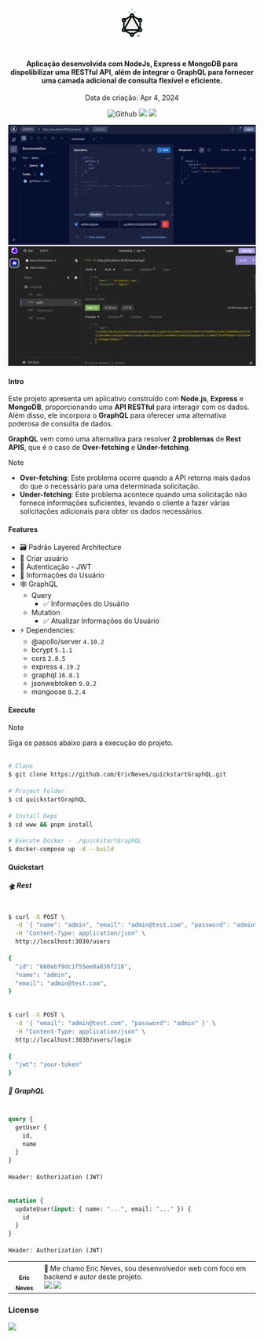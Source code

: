 <h4 align="center">
  <br />
  
  <img src=".assets/icon.png">

  <br />
  <br />

Aplicação desenvolvida com NodeJs, Express e MongoDB para dispolibilizar uma RESTful API, além de integrar o GraphQL para fornecer uma camada adicional de consulta flexível e eficiente.

</h4>

<p align="center">Data de criação: Apr 4, 2024</p>

<p align="center">
  <img src="https://img.shields.io/github/last-commit/EricNeves/quickstartGraphQL?style=flat-square&logo=github&color=%235755FE" alt="Github">
  <img src="https://img.shields.io/github/languages/top/EricNeves/quickstartGraphQL?style=flat-square&logo=javascript">
  <img src="https://img.shields.io/github/license/ericneves/quickstartGraphQL?style=flat-square&logo=github&labelColor=%2331363F&color=%23FF204E">
</p>

<img src=".assets/graphql.png"><img src=".assets/rest.png">

#### Intro

Este projeto apresenta um aplicativo construído com **Node.js**, **Express** e **MongoDB**, proporcionando uma **API RESTful** para interagir com os dados. Além disso, ele incorpora o **GraphQL** para oferecer uma alternativa poderosa de consulta de dados.

**GraphQL** vem como uma alternativa para resolver **2 problemas** de **Rest APIS**, que é o caso de **Over-fetching** e **Under-fetching**.

> [!NOTE]
>
> - **Over-fetching**: Este problema ocorre quando a API retorna mais dados do que o necessário para uma determinada solicitação.
> - **Under-fetching**: Este problema acontece quando uma solicitação não fornece informações suficientes, levando o cliente a fazer várias solicitações adicionais para obter os dados necessários.

#### Features

- 🗃️ Padrão Layered Architecture
- 🐙 Criar usuário
- 🔑 Autenticação - JWT
- 👾 Informações do Usuário
- 🕸️ GraphQL
  - Query
    - ✅ Informações do Usuário
  - Mutation
    - ✅ Atualizar Informações do Usuário
- ⚡ Dependencies:
  - @apollo/server `4.10.2`
  - bcrypt `5.1.1`
  - cors `2.8.5`
  - express `4.19.2`
  - graphql `16.8.1`
  - jsonwebtoken `9.0.2`
  - mongoose `8.2.4`

#### Execute

> [!NOTE]
> Siga os passos abaixo para a execução do projeto.

```sh

# Clone
$ git clone https://github.com/EricNeves/quickstartGraphQL.git

# Project Folder
$ cd quickstartGraphQL

# Install Deps
$ cd www && pnpm install

# Execute Docker - ./quickstartGraphQL
$ docker-compose up -d --build

```

#### Quickstart

##### 🛸 Rest

```sh

$ curl -X POST \
  -d '{ "name": "admin", "email": "admin@test.com", "password": "admin" }' \
  -H "Content-Type: application/json" \
  http://localhost:3030/users

{
  "id": "660ebf9dc1f55ee8a836f218",
  "name": "admin",
  "email": "admin@test.com",
}

```

```sh

$ curl -X POST \
  -d '{ "email": "admin@test.com", "password": "admin" }' \
  -H "Content-Type: application/json" \
  http://localhost:3030/users/login

{
  "jwt": "your-token"
}

```

##### 📡 GraphQL

```graphql

query {
  getUser {
    id,
    name
  }
}

Header: Authorization (JWT) 

```

```graphql

mutation {
  updateUser(input: { name: "...", email: "..." }) {
    id
  }
}

Header: Authorization (JWT) 

```
<table>
  <tr>
    <td align="center"><a href="https://www.instagram.com/ericneves_dev/"><img src="https://avatars.githubusercontent.com/u/32256029" width="100px;" alt=""/><br /><sub><b>Eric Neves</b></sub></a></td>
    <td>👋 Me chamo Eric Neves, sou desenvolvedor web com foco em backend e autor deste projeto. <br /> <a href="https://www.instagram.com/ericneves_dev/"><img src="https://img.shields.io/badge/Instagram-E4405F?style=for-the-badge&logo=instagram&logoColor=white"></a> <a href="https://linkedin.com/in/ericnevesrr"> <img src="https://img.shields.io/badge/LinkedIn-0077B5?style=for-the-badge&logo=linkedin&logoColor=white"></a></td>
  </tr>
</table>

### License 

<img src="https://img.shields.io/github/license/ericneves/quickstartGraphQL?style=flat-square&logo=github&labelColor=%2331363F&color=%23FF204E">
